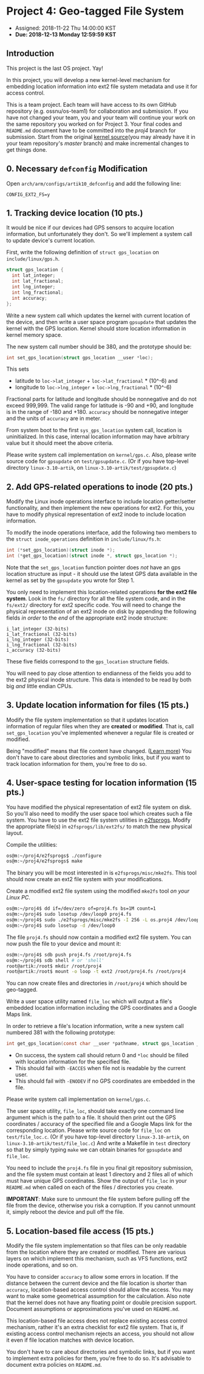 # Project 4: Geo-tagged File System

* Assigned: 2018-11-22 Thu 14:00:00 KST
* **Due: 2018-12-13 Monday 12:59:59 KST**

## Introduction

This project is the last OS project. Yay!

In this project, you will develop a new kernel-level mechanism for embedding location information into ext2 file system metadata and use it for access control.

This is a team project.
Each team will have access to its own GitHub repository (e.g. ossnu/os-team1) for collaboration and submission.
If you have not changed your team, you and your team will continue your work on the same repository you worked on for Project 3.
Your final codes and `README.md` document have to be committed into the _proj4_ branch for submission.
Start from the original [kernel source](https://github.com/RockyLim92/linux-3.10-artik)(you may already have it in your team repository's _master_ branch) and make incremental changes to get things done.

## 0. Necessary `defconfig` Modification

Open `arch/arm/configs/artik10_defconfig` and add the following line:

```
CONFIG_EXT2_FS=y
```

## 1. Tracking device location (10 pts.)

It would be nice if our devices had GPS sensors to acquire location information, but unfortunately they don't. So we'll implement a system call to update device's current location.

First, write the following definition of `struct gps_location` on `include/linux/gps.h`.
```c
struct gps_location {
  int lat_integer;
  int lat_fractional;
  int lng_integer;
  int lng_fractional;
  int accuracy;
};
```

Write a new system call which updates the kernel with current location of the device, and then write a user space program `gpsupdate` that updates the kernel with the GPS location. Kernel should store location information in kernel memory space.

The new system call number should be 380, and the prototype should be:

```c
int set_gps_location(struct gps_location __user *loc);
```

This sets

* latitude to `loc->lat_integer` + `loc->lat_fractional` * (10^-6) and
* longitude to `loc->lng_integer` + `loc->lng_fractional` * (10^-6)

Fractional parts for latitude and longitude should be nonnegative and do not exceed 999,999. The valid range for latitude is -90 and +90, and longitude is in the range of -180 and +180. `accuracy` should be nonnegative integer and the units of `accuracy` are in meter.

From system boot to the first `sys_gps_location` system call, location is uninitialized. In this case, internal location information may have arbitrary value but it should meet the above criteria.

Please write system call implementation on `kernel/gps.c`. Also, please write source code for `gpsupdate` on `test/gpsupdate.c`. (Or if you have top-level directory `linux-3.10-artik`, on `linux-3.10-artik/test/gpsupdate.c`)

## 2. Add GPS-related operations to inode (20 pts.)

Modify the Linux inode operations interface to include location getter/setter functionality, and then implement the new operations for ext2. For this, you have to modify physical representation of ext2 inode to include location information.

To modify the inode operations interface, add the following two members to the `struct inode_operations` definition in `include/linux/fs.h`:

```c
int (*set_gps_location)(struct inode *);
int (*get_gps_location)(struct inode *, struct gps_location *);
```

Note that the `set_gps_location` function pointer does _not_ have an gps location structure as input - it should use the latest GPS data available in the kernel as set by the `gpsupdate` you wrote for Step 1.

You only need to implement this location-related operations **for the ext2 file system**. Look in the `fs/` directory for all the file system code, and in the `fs/ext2/` directory for ext2 specific code. You will need to change the physical representation of an ext2 inode on disk by appending the following fields _in order_ to the _end_ of the appropriate ext2 inode structure:

```
i_lat_integer (32-bits)
i_lat_fractional (32-bits)
i_lng_integer (32-bits)
i_lng_fractional (32-bits)
i_accuracy (32-bits)
```

These five fields correspond to the `gps_location` structure fields.

You will need to pay close attention to endianness of the fields you add to the ext2 physical inode structure. This data is intended to be read by both big _and_ little endian CPUs.

## 3. Update location information for files (15 pts.)

Modify the file system implementation so that it updates location information of regular files when they are **created** or **modified**. That is, call `set_gps_location` you've implemented whenever a regular file is created or modified.

Being "modified" means that file content have changed. ([Learn more](https://unix.stackexchange.com/questions/2464/timestamp-modification-time-and-created-time-of-a-file)) You don't have to care about directories and symbolic links, but if you want to track location information for them, you're free to do so.

## 4. User-space testing for location information (15 pts.)

You have modified the physical representation of ext2 file system on disk. So you'll also need to modify the user space tool which creates such a file system. You have to use the ext2 file system utilities in [e2fsprogs](http://e2fsprogs.sourceforge.net/). Modify the appropriate file(s) in `e2fsprogs/lib/ext2fs/` to match the new physical layout.

Compile the utilities:

```bash
os@m:~/proj4/e2fsprogs$ ./configure
os@m:~/proj4/e2fsprogs$ make
```

The binary you will be most interested in is `e2fsprogs/misc/mke2fs`. This tool should now create an ext2 file system with your modifications.

Create a modified ext2 file system using the modified `mke2fs` tool _on your Linux PC_.

```bash
os@m:~/proj4$ dd if=/dev/zero of=proj4.fs bs=1M count=1
os@m:~/proj4$ sudo losetup /dev/loop0 proj4.fs
os@m:~/proj4$ sudo ./e2fsprogs/misc/mke2fs -I 256 -L os.proj4 /dev/loop0
os@m:~/proj4$ sudo losetup -d /dev/loop0
```

The file `proj4.fs` should now contain a modified ext2 file system. You can now push the file to your device and mount it:

```bash
os@m:~/proj4$ sdb push proj4.fs /root/proj4.fs
os@m:~/proj4$ sdb shell # or 'shell'
root@artik:/root$ mkdir /root/proj4
root@artik:/root$ mount -o loop -t ext2 /root/proj4.fs /root/proj4
```

You can now create files and directories in `/root/proj4` which should be geo-tagged.

Write a user space utility named `file_loc` which will output a file's embedded location information including the GPS coordinates and a Google Maps link.

In order to retrieve a file's location information, write a new system call numbered 381 with the following prototype:

```c
int get_gps_location(const char __user *pathname, struct gps_location __user *loc);
```

* On success, the system call should return 0 and `*loc` should be filled with location information for the specified file.
* This should fail with `-EACCES` when file not is readable by the current user.
* This should fail with `-ENODEV` if no GPS coordinates are embedded in the file.

Please write system call implementation on `kernel/gps.c`.

The user space utility, `file_loc`, should take exactly one command line argument which is the path to a file. It should then print out the GPS coordinates / accuracy of the specified file and a Google Maps link for the corresponding location. Please write source code for `file_loc` on `test/file_loc.c`. (Or if you have top-level directory `linux-3.10-artik`, on `linux-3.10-artik/test/file_loc.c`) And write a Makefile in `test` directory so that by simply typing `make` we can obtain binaries for `gpsupdate` and `file_loc`.

You need to include the `proj4.fs` file in you final git repository submission, and the file system must contain at least 1 directory and 2 files all of which must have unique GPS coordinates. Show the output of `file_loc` in your `README.md` when called on each of the files / directories you create.

**IMPORTANT**: Make sure to unmount the file system before pulling off the file from the device, otherwise you risk a corruption. If you cannot unmount it, simply reboot the device and pull off the file.

## 5. Location-based file access (15 pts.)

Modify the file system implementation so that files can be only readable from the location where they are created or modified. There are various layers on which implement this mechanism, such as VFS functions, ext2 inode operations, and so on.

You have to consider `accuracy` to allow some errors in location. If the distance between the current device and the file location is shorter than `accuracy`, location-based access control should allow the access. You may want to make some geometrical assumption for the calculation.  Also note that the kernel does not have any floating point or double precision support. Document assumptions or approximations you've used on `README.md`.

This location-based file access does not replace existing access control mechanism, rather it's an extra checklist for ext2 file system. That is, if existing access control mechanism rejects an access, you should not allow it even if file location matches with device location.

You don't have to care about directories and symbolic links, but if you want to implement extra policies for them, you're free to do so. It's advisable to document extra policies on `README.md`.
